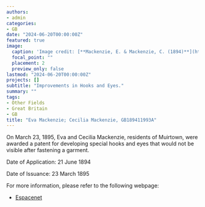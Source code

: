 ```yaml
---
authors:
- admin
categories:
- GB
date: "2024-06-20T00:00:00Z"
featured: true
image:
  caption: 'Image credit: [**Mackenzie, E. & Mackenzie, C. (1894)**](https://worldwide.espacenet.com/patent/search/family/032124271/publication/GB189411993A?q=pn%3DGB189411993A)'
  focal_point: ""
  placement: 2
  preview_only: false
lastmod: "2024-06-20T00:00:00Z"
projects: []
subtitle: "Improvements in Hooks and Eyes."
summary: ""
tags:
- Other Fields
- Great Britain
- GB 
title: "Eva Mackenzie; Cecilia Mackenzie, GB189411993A"
---
```

On March 23, 1895, Eva and Cecilia Mackenzie, residents of Muirtown, were awarded a patent for developing special hooks and eyes that would not be visible after fastening a garment.

Date of Application: 21 June 1894

Date of Issuance: 23 March 1895

For more information, please refer to the following webpage: 

- [Espacenet](https://worldwide.espacenet.com/patent/search/family/032124271/publication/GB189411993A?q=pn%3DGB189411993A)
